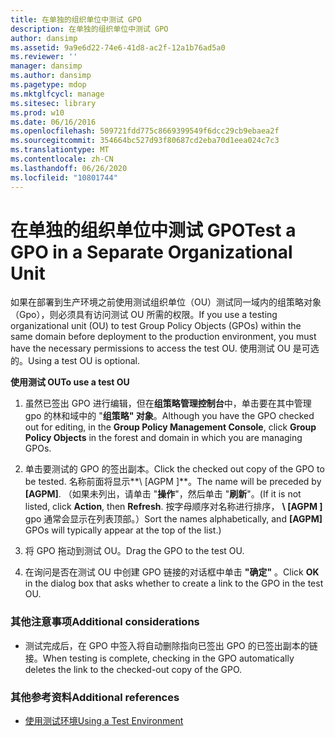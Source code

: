 ```yaml
---
title: 在单独的组织单位中测试 GPO
description: 在单独的组织单位中测试 GPO
author: dansimp
ms.assetid: 9a9e6d22-74e6-41d8-ac2f-12a1b76ad5a0
ms.reviewer: ''
manager: dansimp
ms.author: dansimp
ms.pagetype: mdop
ms.mktglfcycl: manage
ms.sitesec: library
ms.prod: w10
ms.date: 06/16/2016
ms.openlocfilehash: 509721fdd775c8669399549f6dcc29cb9ebaea2f
ms.sourcegitcommit: 354664bc527d93f80687cd2eba70d1eea024c7c3
ms.translationtype: MT
ms.contentlocale: zh-CN
ms.lasthandoff: 06/26/2020
ms.locfileid: "10801744"
---
```

# <span data-ttu-id="140ad-103">在单独的组织单位中测试 GPO</span><span class="sxs-lookup"><span data-stu-id="140ad-103">Test a GPO in a Separate Organizational Unit</span></span>


<span data-ttu-id="140ad-104">如果在部署到生产环境之前使用测试组织单位（OU）测试同一域内的组策略对象（Gpo），则必须具有访问测试 OU 所需的权限。</span><span class="sxs-lookup"><span data-stu-id="140ad-104">If you use a testing organizational unit (OU) to test Group Policy Objects (GPOs) within the same domain before deployment to the production environment, you must have the necessary permissions to access the test OU.</span></span> <span data-ttu-id="140ad-105">使用测试 OU 是可选的。</span><span class="sxs-lookup"><span data-stu-id="140ad-105">Using a test OU is optional.</span></span>

**<span data-ttu-id="140ad-106">使用测试 OU</span><span class="sxs-lookup"><span data-stu-id="140ad-106">To use a test OU</span></span>**

1.  <span data-ttu-id="140ad-107">虽然已签出 GPO 进行编辑，但在**组策略管理控制台**中，单击要在其中管理 gpo 的林和域中的 "**组策略" 对象**。</span><span class="sxs-lookup"><span data-stu-id="140ad-107">Although you have the GPO checked out for editing, in the **Group Policy Management Console**, click **Group Policy Objects** in the forest and domain in which you are managing GPOs.</span></span>

2.  <span data-ttu-id="140ad-108">单击要测试的 GPO 的签出副本。</span><span class="sxs-lookup"><span data-stu-id="140ad-108">Click the checked out copy of the GPO to be tested.</span></span> <span data-ttu-id="140ad-109">名称前面将显示**\ [AGPM \]**。</span><span class="sxs-lookup"><span data-stu-id="140ad-109">The name will be preceded by **\[AGPM\]**.</span></span> <span data-ttu-id="140ad-110">（如果未列出，请单击 "**操作**"，然后单击 "**刷新**"。</span><span class="sxs-lookup"><span data-stu-id="140ad-110">(If it is not listed, click **Action**, then **Refresh**.</span></span> <span data-ttu-id="140ad-111">按字母顺序对名称进行排序， **\ [AGPM \]** gpo 通常会显示在列表顶部。）</span><span class="sxs-lookup"><span data-stu-id="140ad-111">Sort the names alphabetically, and **\[AGPM\]** GPOs will typically appear at the top of the list.)</span></span>

3.  <span data-ttu-id="140ad-112">将 GPO 拖动到测试 OU。</span><span class="sxs-lookup"><span data-stu-id="140ad-112">Drag the GPO to the test OU.</span></span>

4.  <span data-ttu-id="140ad-113">在询问是否在测试 OU 中创建 GPO 链接的对话框中单击 **"确定"** 。</span><span class="sxs-lookup"><span data-stu-id="140ad-113">Click **OK** in the dialog box that asks whether to create a link to the GPO in the test OU.</span></span>

### <span data-ttu-id="140ad-114">其他注意事项</span><span class="sxs-lookup"><span data-stu-id="140ad-114">Additional considerations</span></span>

-   <span data-ttu-id="140ad-115">测试完成后，在 GPO 中签入将自动删除指向已签出 GPO 的已签出副本的链接。</span><span class="sxs-lookup"><span data-stu-id="140ad-115">When testing is complete, checking in the GPO automatically deletes the link to the checked-out copy of the GPO.</span></span>

### <span data-ttu-id="140ad-116">其他参考资料</span><span class="sxs-lookup"><span data-stu-id="140ad-116">Additional references</span></span>

-   [<span data-ttu-id="140ad-117">使用测试环境</span><span class="sxs-lookup"><span data-stu-id="140ad-117">Using a Test Environment</span></span>](using-a-test-environment.md)

 

 





